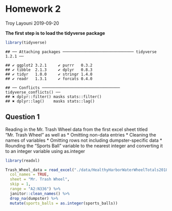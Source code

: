 Homework 2
================
Troy Layouni
2019-09-20

**The first step is to load the tidyverse
    package**

``` r
library(tidyverse) 
```

    ## ── Attaching packages ─────────────────────────────── tidyverse 1.2.1 ──

    ## ✔ ggplot2 3.2.1     ✔ purrr   0.3.2
    ## ✔ tibble  2.1.3     ✔ dplyr   0.8.3
    ## ✔ tidyr   1.0.0     ✔ stringr 1.4.0
    ## ✔ readr   1.3.1     ✔ forcats 0.4.0

    ## ── Conflicts ────────────────────────────────── tidyverse_conflicts() ──
    ## ✖ dplyr::filter() masks stats::filter()
    ## ✖ dplyr::lag()    masks stats::lag()

## Question 1

Reading in the Mr. Trash Wheel data from the first excel sheet titled
“Mr. Trash Wheel” as well as \* Omitting non-data entries \* Cleaning
the names of variables \* Omitting rows not including dumpster-specific
data \* Rounding the “Sports Ball” variable to the nearest integer and
converting it to an integer variable using as.integer

``` r
library(readxl)

Trash_Wheel_data = read_excel("./data/HealthyHarborWaterWheelTotals2018-7-28.xlsx", 
  col_names = TRUE, 
  sheet = "Mr. Trash Wheel", 
  skip = 1, 
  range = "A2:N336") %>% 
  janitor::clean_names() %>%
  drop_na(dumpster) %>% 
  mutate(sports_balls = as.integer(sports_balls))
```
